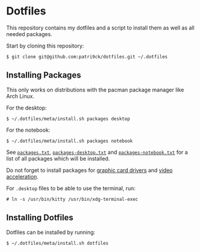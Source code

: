 # Dotfiles
This repository contains my dotfiles and a script to install them as well as all needed packages.

Start by cloning this repository:
```
$ git clone git@github.com:patri9ck/dotfiles.git ~/.dotfiles
```

## Installing Packages
This only works on distributions with the pacman package manager like Arch Linux.

For the desktop:
```
$ ~/.dotfiles/meta/install.sh packages desktop
```

For the notebook:
```
$ ~/.dotfiles/meta/install.sh packages notebook
```

See [`packages.txt`](meta/packages.txt), [`packages-desktop.txt`](meta/packages-desktop.txt) and [`packages-notebook.txt`](meta/packages-notebook.txt) for a list of all packages which will be installed.

Do not forget to install packages for [graphic card drivers](https://wiki.archlinux.org/title/xorg#Driver_installation) and [video acceleration](https://wiki.archlinux.org/title/Hardware_video_acceleration#Installation).

For `.desktop` files to be able to use the terminal, run:
```
# ln -s /usr/bin/kitty /usr/bin/xdg-terminal-exec
```
## Installing Dotfiles
Dotfiles can be installed by running:
```
$ ~/.dotfiles/meta/install.sh dotfiles
```
